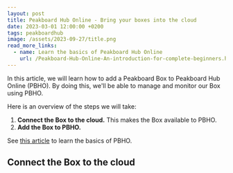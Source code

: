```yaml
---
layout: post
title: Peakboard Hub Online - Bring your boxes into the cloud
date: 2023-03-01 12:00:00 +0200
tags: peakboardhub
image: /assets/2023-09-27/title.png
read_more_links:
  - name: Learn the basics of Peakboard Hub Online
    url: /Peakboard-Hub-Online-An-introduction-for-complete-beginners.html
---
```


In this article, we will learn how to add a Peakboard Box to Peakboard Hub Online (PBHO). By doing this, we'll be able to manage and monitor our Box using PBHO.

Here is an overview of the steps we will take:

1. **Connect the Box to the cloud.** This makes the Box available to PBHO.
1. **Add the Box to PBHO.**

See [this article](/Peakboard-Hub-Online-An-introduction-for-complete-beginners.html) to learn the basics of PBHO.


## Connect the Box to the cloud

